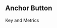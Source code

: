 <script>
import AnchorButton from '$lib/ui/AnchorButton.svelte'
</script>

## Anchor Button
<AnchorButton href="/text-and-metrics/text"> Key and Metrics </AnchorButton> 